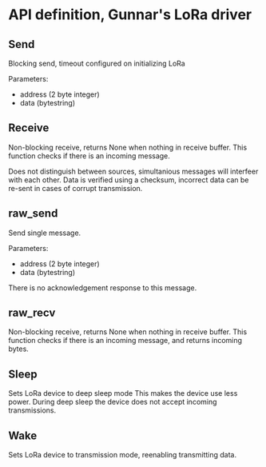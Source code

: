 # API definition, Gunnar's LoRa driver

## Send
Blocking send, timeout configured on initializing LoRa

Parameters: 
- address (2 byte integer)
- data (bytestring)

## Receive
Non-blocking receive, returns None when nothing in receive buffer. This function checks if there is an incoming message. 

Does not distinguish between sources, simultanious messages will interfeer with each other. Data is verified using a checksum, incorrect data can be re-sent in cases of corrupt transmission.

## raw_send
Send single message. 

Parameters: 
- address (2 byte integer)
- data (bytestring)

There is no acknowledgement response to this message.

## raw_recv
Non-blocking receive, returns None when nothing in receive buffer. This function checks if there is an incoming message, and returns incoming bytes.

## Sleep
Sets LoRa device to deep sleep mode
This makes the device use less power. During deep sleep the device does not accept incoming transmissions.

## Wake 
Sets LoRa device to transmission mode, reenabling transmitting data.

<!-- Reinitialize to change settings?  -->
